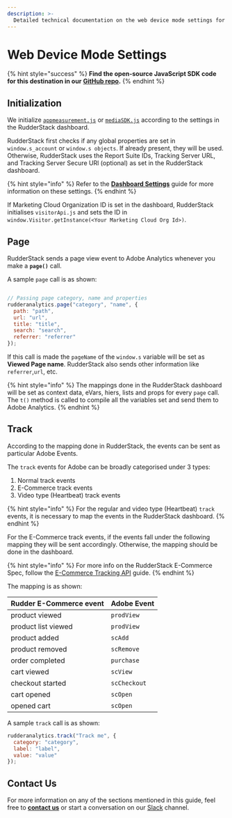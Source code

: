 ```yaml
---
description: >-
  Detailed technical documentation on the web device mode settings for Adobe Analytics destination.
---
```


# Web Device Mode Settings

{% hint style="success" %}
**Find the open-source JavaScript SDK code for this destination in our** [**GitHub repo**](https://github.com/rudderlabs/rudder-sdk-js/tree/adobe-analytics-dest-prod-staging/integrations/AdobeAnalytics)**.**
{% endhint %}

## Initialization

We initialize [`appmeasurement.js`](https://cdn.rudderlabs.com/adobe-analytics-js/adobe-analytics-js.js) or [`mediaSDK.js`](https://cdn.rudderlabs.com/adobe-analytics-js/adobe-analytics-js-heartbeat.js) according to the settings in the RudderStack dashboard. 

RudderStack first checks if any global properties are set in `window.s_account` or `window.s objects`. If already present, they will be used. Otherwise, RudderStack uses the Report Suite IDs, Tracking Server URL, and Tracking Server Secure URl (optional) as set in the RudderStack dashboard.

{% hint style="info" %}
Refer to the [**Dashboard Settings**](https://docs.rudderstack.com/destinations/analytics/adobe-analytics/adobe-analytics-rudder-dashboard-settings) guide for more information on these settings.
{% endhint %}

If Marketing Cloud Organization ID is set in the dashboard, RudderStack initialises `visitorApi.js` and sets the ID in `window.Visitor.getInstance(<Your Marketing Cloud Org Id>)`.

## Page

RudderStack sends a page view event to Adobe Analytics whenever you make a **`page()`** call.

A sample `page` call is as shown:

```javascript

// Passing page category, name and properties
rudderanalytics.page("category", "name", {
  path: "path",
  url: "url",
  title: "title",
  search: "search",
  referrer: "referrer"
});
```

If this call is made the `pageName` of the `window.s` variable will be set as **Viewed Page name**. RudderStack also sends other information like `referrer`,`url`, etc.

{% hint style="info" %}
The mappings done in the RudderStack dashboard will be set as context data, eVars, hiers, lists and props for every `page` call. The `t()` method is called to compile all the variables set and send them to Adobe Analytics.
{% endhint %}


## Track

According to the mapping done in RudderStack, the events can be sent as particular Adobe Events.

The `track` events for Adobe can be broadly categorised under 3 types:

1. Normal track events
2. E-Commerce track events
3. Video type (Heartbeat) track events

{% hint style="info" %}
For the regular and video type (Heartbeat) `track` events, it is necessary to map the events in the RudderStack dashboard.
{% endhint %}

For the E-Commerce track events, if the events fall under the following mapping they will be sent accordingly. Otherwise, the mapping should be done in the dashboard.

{% hint style="info" %}
For more info on the RudderStack E-Commerce Spec, follow the [E-Commerce Tracking API](https://docs.rudderstack.com/rudderstack-api-spec/rudderstack-ecommerce-events-specification) guide.
{% endhint %}

The mapping is as shown:

| Rudder E-Commerce event | Adobe Event |
| :--- | :--- |
| product viewed | `prodView` |
| product list viewed  | `prodView` |
| product added | `scAdd` |
| product removed | `scRemove` |
| order completed | `purchase` |
| cart viewed | `scView` |
| checkout started | `scCheckout` |
| cart opened | `scOpen` |
| opened cart | `scOpen` |

A sample `track` call is as shown:

```javascript
rudderanalytics.track("Track me", {
  category: "category",
  label: "label",
  value: "value"
});
```

## Contact Us

For more information on any of the sections mentioned in this guide, feel free to [**contact us**](mailto:%20docs@rudderstack.com) or start a conversation on our [Slack](https://resources.rudderstack.com/join-rudderstack-slack) channel.
